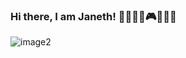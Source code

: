 ### Hi there, I am Janeth! 👩‍💻🕵️‍♀️🎮🏳️‍🌈🐾
![image2](https://user-images.githubusercontent.com/101832576/200040262-ceaada1a-1be8-4ff9-9d26-6c3db28e2f79.png)
<!--
**Janeth2nd/Janeth2nd** is a ✨ _special_ ✨ repository because its `README.md` (this file) appears on your GitHub profile.
[![Esta es una imagen de ejemplo](https://ejemplo.com/imagen.jpg)](https://ejemplo.com)
Here are some ideas to get you started:

🔭 I’m currently working on 
- 🌱 I’m currently learning ...
- 👯 I’m looking to collaborate on ...
- 🤔 I’m looking for help with ...
- 💬 Ask me about ...
- 📫 How to reach me: ...
- 😄 Pronouns: ...
- ⚡ Fun fact: ...
-->
